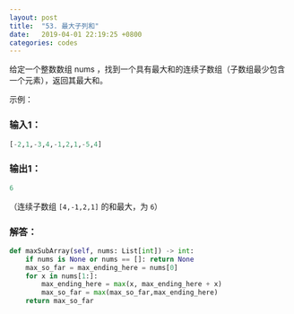 ```yaml
---
layout: post
title:  "53. 最大子列和"
date:   2019-04-01 22:19:25 +0800
categories: codes
---
```


给定一个整数数组 nums ，找到一个具有最大和的连续子数组（子数组最少包含一个元素），返回其最大和。

示例：  

### 输入1：

```python
[-2,1,-3,4,-1,2,1,-5,4]
```

### 输出1：

```python
6
```

（连续子数组 `[4,-1,2,1]` 的和最大，为 `6`）

### 解答：  

```python
def maxSubArray(self, nums: List[int]) -> int:
    if nums is None or nums == []: return None
    max_so_far = max_ending_here = nums[0]
    for x in nums[1:]:
        max_ending_here = max(x, max_ending_here + x)
        max_so_far = max(max_so_far,max_ending_here)
    return max_so_far
```
